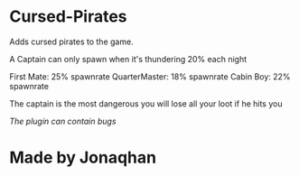# Cursed-Pirates
Adds cursed pirates to the game.

A Captain can only spawn when it's thundering 20% each night

First Mate: 25% spawnrate
QuarterMaster: 18% spawnrate
Cabin Boy: 22% spawnrate

The captain is the most dangerous you will lose all your loot if he hits you

*The plugin can contain bugs*

# Made by Jonaqhan
